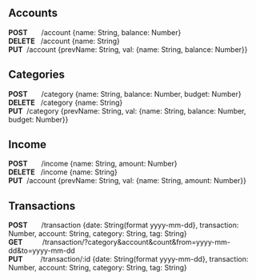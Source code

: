 ## Accounts

**POST** &nbsp;&nbsp;&nbsp;&nbsp;&nbsp;&nbsp;/account {name: String, balance: Number} <br>
**DELETE** &nbsp;&nbsp;/account {name: String} <br>
**PUT** &nbsp;/account {prevName: String, val: {name: String, balance: Number}} <br>

## Categories

**POST** &nbsp;&nbsp;&nbsp;&nbsp;&nbsp;&nbsp;/category {name: String, balance: Number, budget: Number} <br>
**DELETE** &nbsp;&nbsp;/category {name: String} <br>
**PUT** &nbsp;/category {prevName: String, val: {name: String, balance: Number, budget: Number}} <br>

## Income

**POST** &nbsp;&nbsp;&nbsp;&nbsp;&nbsp;&nbsp;/income {name: String, amount: Number} <br>
**DELETE** &nbsp;&nbsp;/income {name: String} <br>
**PUT** &nbsp;/account {prevName: String, val: {name: String, amount: Number}} <br>

## Transactions

**POST** &nbsp;&nbsp;&nbsp;&nbsp;&nbsp;&nbsp;/transaction {date: String(format yyyy-mm-dd}, transaction: Number, account: String, category: String, tag: String} <br>
**GET** &nbsp;&nbsp;&nbsp;&nbsp;&nbsp;&nbsp;&nbsp;&nbsp;&nbsp;/transaction/?category&account&count&from=yyyy-mm-dd&to=yyyy-mm-dd <br>
**PUT** &nbsp;&nbsp;&nbsp;&nbsp;&nbsp;&nbsp;&nbsp;&nbsp;/transaction/:id {date: String(format yyyy-mm-dd}, transaction: Number, account: String, category: String, tag: String} <br>
